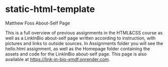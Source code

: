 # static-html-template
Matthew Foss About-Self Page

This is a full overview of previous assignments in the HTML&CSS course as well as a LinkInBio about-self page written according to instruction, with pictures and links to outside sources. In Assignments folder you will see the hello.html assignment, as well as the Homepage folder containing the assets and code for the LinkInBio about-self page. This page is also available at https://link-in-bio-xmdf.onrender.com. 

